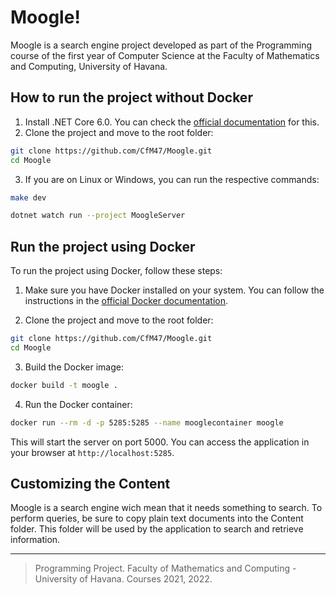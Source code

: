 # Moogle!

Moogle is a search engine project developed as part of the Programming course of the first year of Computer Science at the Faculty of Mathematics and Computing, University of Havana.

## How to run the project without Docker

1. Install .NET Core 6.0. You can check the [official documentation](https://learn.microsoft.com/en-us/dotnet/core/install/) for this.
2. Clone the project and move to the root folder:

```bash
git clone https://github.com/CfM47/Moogle.git
cd Moogle
```

3. If you are on Linux or Windows, you can run the respective commands:
```bash
make dev
```
```bash
dotnet watch run --project MoogleServer
```

## Run the project using Docker

To run the project using Docker, follow these steps:

1. Make sure you have Docker installed on your system. You can follow the instructions in the [official Docker documentation](https://docs.docker.com/get-docker/).

2. Clone the project and move to the root folder:

```bash
git clone https://github.com/CfM47/Moogle.git
cd Moogle
```

3. Build the Docker image:

```bash
docker build -t moogle .
```

4. Run the Docker container:

```bash
docker run --rm -d -p 5285:5285 --name mooglecontainer moogle
```

This will start the server on port 5000. You can access the application in your browser at `http://localhost:5285`.

## Customizing the Content

Moogle is a search engine wich mean that it needs something to search. To perform queries, be sure to copy plain text documents into the Content folder. This folder will be used by the application to search and retrieve information.

---

>Programming Project. Faculty of Mathematics and Computing - University of Havana. Courses 2021, 2022.
